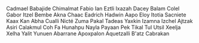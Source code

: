 Cadmael
Babajide
Chimalmat
Fabio
Ian
Eztli
Ixazah
Dacey
Balam
Colel
Gabor
Itzel
Bembe
Akna
Chaac
Eadrich
Hadwin
Aapo
Eloy
Itotia
Sacniete
Kaax
Kan
Abha
Cualli
Nicté
Zuma
Pakal
Tadeas
Yaxkin
Izamna
Izchel
Ajtzak
Asiri
Calakmul
Coh
Fa
Hunahpu
Nayla
Payaan
Pek
Tikal
Tul
Utsil
Xeelja
Xelha
Yalit
Yunuen
Abarrane
Apoxpalon
Aquetzalli
B'atz
Cabrakan
